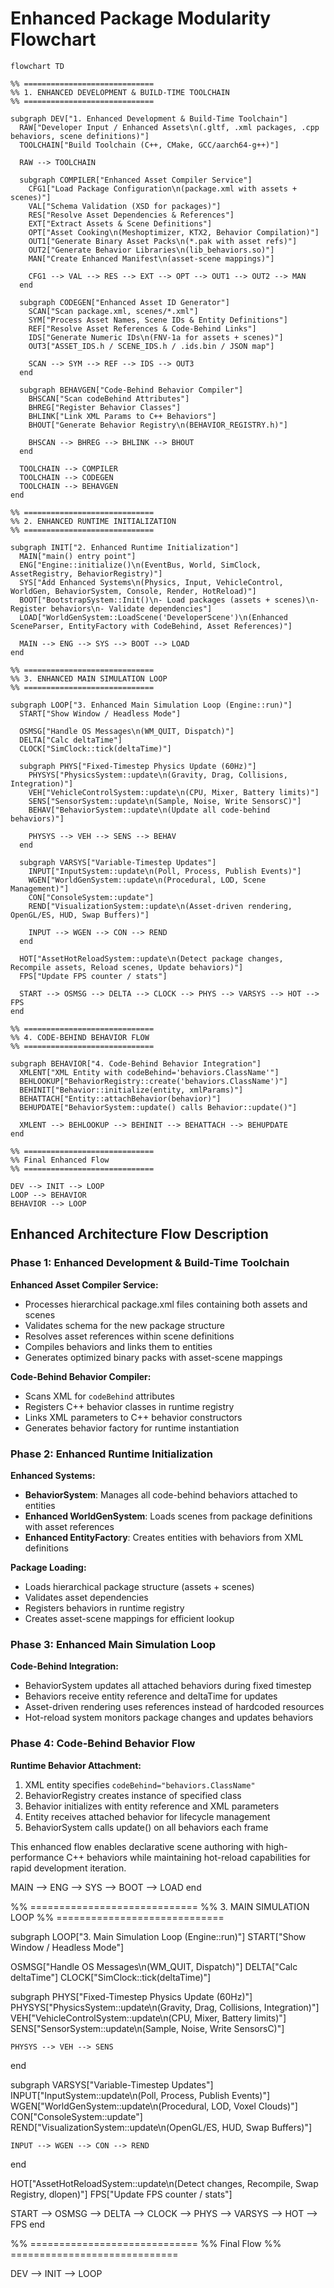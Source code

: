 # Enhanced Package Modularity Flowchart

```mermaid
flowchart TD

%% =============================
%% 1. ENHANCED DEVELOPMENT & BUILD-TIME TOOLCHAIN
%% =============================

subgraph DEV["1. Enhanced Development & Build-Time Toolchain"]
  RAW["Developer Input / Enhanced Assets\n(.gltf, .xml packages, .cpp behaviors, scene definitions)"]
  TOOLCHAIN["Build Toolchain (C++, CMake, GCC/aarch64-g++)"]

  RAW --> TOOLCHAIN

  subgraph COMPILER["Enhanced Asset Compiler Service"]
    CFG1["Load Package Configuration\n(package.xml with assets + scenes)"]
    VAL["Schema Validation (XSD for packages)"]
    RES["Resolve Asset Dependencies & References"]
    EXT["Extract Assets & Scene Definitions"]
    OPT["Asset Cooking\n(Meshoptimizer, KTX2, Behavior Compilation)"]
    OUT1["Generate Binary Asset Packs\n(*.pak with asset refs)"]
    OUT2["Generate Behavior Libraries\n(lib_behaviors.so)"]
    MAN["Create Enhanced Manifest\n(asset-scene mappings)"]

    CFG1 --> VAL --> RES --> EXT --> OPT --> OUT1 --> OUT2 --> MAN
  end

  subgraph CODEGEN["Enhanced Asset ID Generator"]
    SCAN["Scan package.xml, scenes/*.xml"]
    SYM["Process Asset Names, Scene IDs & Entity Definitions"]
    REF["Resolve Asset References & Code-Behind Links"]
    IDS["Generate Numeric IDs\n(FNV-1a for assets + scenes)"]
    OUT3["ASSET_IDS.h / SCENE_IDS.h / .ids.bin / JSON map"]

    SCAN --> SYM --> REF --> IDS --> OUT3
  end

  subgraph BEHAVGEN["Code-Behind Behavior Compiler"]
    BHSCAN["Scan codeBehind Attributes"]
    BHREG["Register Behavior Classes"]
    BHLINK["Link XML Params to C++ Behaviors"]
    BHOUT["Generate Behavior Registry\n(BEHAVIOR_REGISTRY.h)"]

    BHSCAN --> BHREG --> BHLINK --> BHOUT
  end

  TOOLCHAIN --> COMPILER
  TOOLCHAIN --> CODEGEN
  TOOLCHAIN --> BEHAVGEN
end

%% =============================
%% 2. ENHANCED RUNTIME INITIALIZATION
%% =============================

subgraph INIT["2. Enhanced Runtime Initialization"]
  MAIN["main() entry point"]
  ENG["Engine::initialize()\n(EventBus, World, SimClock, AssetRegistry, BehaviorRegistry)"]
  SYS["Add Enhanced Systems\n(Physics, Input, VehicleControl, WorldGen, BehaviorSystem, Console, Render, HotReload)"]
  BOOT["BootstrapSystem::Init()\n- Load packages (assets + scenes)\n- Register behaviors\n- Validate dependencies"]
  LOAD["WorldGenSystem::LoadScene('DeveloperScene')\n(Enhanced SceneParser, EntityFactory with CodeBehind, Asset References)"]

  MAIN --> ENG --> SYS --> BOOT --> LOAD
end

%% =============================
%% 3. ENHANCED MAIN SIMULATION LOOP
%% =============================

subgraph LOOP["3. Enhanced Main Simulation Loop (Engine::run)"]
  START["Show Window / Headless Mode"]

  OSMSG["Handle OS Messages\n(WM_QUIT, Dispatch)"]
  DELTA["Calc deltaTime"]
  CLOCK["SimClock::tick(deltaTime)"]

  subgraph PHYS["Fixed-Timestep Physics Update (60Hz)"]
    PHYSYS["PhysicsSystem::update\n(Gravity, Drag, Collisions, Integration)"]
    VEH["VehicleControlSystem::update\n(CPU, Mixer, Battery limits)"]
    SENS["SensorSystem::update\n(Sample, Noise, Write SensorsC)"]
    BEHAV["BehaviorSystem::update\n(Update all code-behind behaviors)"]

    PHYSYS --> VEH --> SENS --> BEHAV
  end

  subgraph VARSYS["Variable-Timestep Updates"]
    INPUT["InputSystem::update\n(Poll, Process, Publish Events)"]
    WGEN["WorldGenSystem::update\n(Procedural, LOD, Scene Management)"]
    CON["ConsoleSystem::update"]
    REND["VisualizationSystem::update\n(Asset-driven rendering, OpenGL/ES, HUD, Swap Buffers)"]

    INPUT --> WGEN --> CON --> REND
  end

  HOT["AssetHotReloadSystem::update\n(Detect package changes, Recompile assets, Reload scenes, Update behaviors)"]
  FPS["Update FPS counter / stats"]

  START --> OSMSG --> DELTA --> CLOCK --> PHYS --> VARSYS --> HOT --> FPS
end

%% =============================
%% 4. CODE-BEHIND BEHAVIOR FLOW
%% =============================

subgraph BEHAVIOR["4. Code-Behind Behavior Integration"]
  XMLENT["XML Entity with codeBehind='behaviors.ClassName'"]
  BEHLOOKUP["BehaviorRegistry::create('behaviors.ClassName')"]
  BEHINIT["Behavior::initialize(entity, xmlParams)"]
  BEHATTACH["Entity::attachBehavior(behavior)"]
  BEHUPDATE["BehaviorSystem::update() calls Behavior::update()"]

  XMLENT --> BEHLOOKUP --> BEHINIT --> BEHATTACH --> BEHUPDATE
end

%% =============================
%% Final Enhanced Flow
%% =============================

DEV --> INIT --> LOOP
LOOP --> BEHAVIOR
BEHAVIOR --> LOOP

```

## Enhanced Architecture Flow Description

### Phase 1: Enhanced Development & Build-Time Toolchain

**Enhanced Asset Compiler Service:**
- Processes hierarchical package.xml files containing both assets and scenes
- Validates schema for the new package structure
- Resolves asset references within scene definitions
- Compiles behaviors and links them to entities
- Generates optimized binary packs with asset-scene mappings

**Code-Behind Behavior Compiler:**
- Scans XML for `codeBehind` attributes
- Registers C++ behavior classes in runtime registry
- Links XML parameters to C++ behavior constructors
- Generates behavior factory for runtime instantiation

### Phase 2: Enhanced Runtime Initialization

**Enhanced Systems:**
- **BehaviorSystem**: Manages all code-behind behaviors attached to entities
- **Enhanced WorldGenSystem**: Loads scenes from package definitions with asset references
- **Enhanced EntityFactory**: Creates entities with behaviors from XML definitions

**Package Loading:**
- Loads hierarchical package structure (assets + scenes)
- Validates asset dependencies
- Registers behaviors in runtime registry
- Creates asset-scene mappings for efficient lookup

### Phase 3: Enhanced Main Simulation Loop

**Code-Behind Integration:**
- BehaviorSystem updates all attached behaviors during fixed timestep
- Behaviors receive entity reference and deltaTime for updates
- Asset-driven rendering uses references instead of hardcoded resources
- Hot-reload system monitors package changes and updates behaviors

### Phase 4: Code-Behind Behavior Flow

**Runtime Behavior Attachment:**
1. XML entity specifies `codeBehind="behaviors.ClassName"`
2. BehaviorRegistry creates instance of specified class
3. Behavior initializes with entity reference and XML parameters
4. Entity receives attached behavior for lifecycle management
5. BehaviorSystem calls update() on all behaviors each frame

This enhanced flow enables declarative scene authoring with high-performance C++ behaviors while maintaining hot-reload capabilities for rapid development iteration.

  MAIN --> ENG --> SYS --> BOOT --> LOAD
end

%% =============================
%% 3. MAIN SIMULATION LOOP
%% =============================

subgraph LOOP["3. Main Simulation Loop (Engine::run)"]
  START["Show Window / Headless Mode"]

  OSMSG["Handle OS Messages\n(WM_QUIT, Dispatch)"]
  DELTA["Calc deltaTime"]
  CLOCK["SimClock::tick(deltaTime)"]

  subgraph PHYS["Fixed-Timestep Physics Update (60Hz)"]
    PHYSYS["PhysicsSystem::update\n(Gravity, Drag, Collisions, Integration)"]
    VEH["VehicleControlSystem::update\n(CPU, Mixer, Battery limits)"]
    SENS["SensorSystem::update\n(Sample, Noise, Write SensorsC)"]

    PHYSYS --> VEH --> SENS
  end

  subgraph VARSYS["Variable-Timestep Updates"]
    INPUT["InputSystem::update\n(Poll, Process, Publish Events)"]
    WGEN["WorldGenSystem::update\n(Procedural, LOD, Voxel Clouds)"]
    CON["ConsoleSystem::update"]
    REND["VisualizationSystem::update\n(OpenGL/ES, HUD, Swap Buffers)"]

    INPUT --> WGEN --> CON --> REND
  end

  HOT["AssetHotReloadSystem::update\n(Detect changes, Recompile, Swap Registry, dlopen)"]
  FPS["Update FPS counter / stats"]

  START --> OSMSG --> DELTA --> CLOCK --> PHYS --> VARSYS --> HOT --> FPS
end

%% =============================
%% Final Flow
%% =============================

DEV --> INIT --> LOOP
